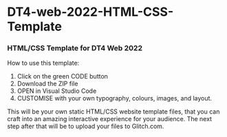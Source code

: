 # DT4-web-2022-HTML-CSS-Template

### HTML/CSS Template for DT4 Web 2022

How to use this template:
1. Click on the green CODE button
2. Download the ZIP file
3. OPEN in Visual Studio Code
4. CUSTOMISE with your own typography, colours, images, and layout.

This will be your own static HTML/CSS website template files, that you can craft into an amazing interactive experience for your audience.
The next step after that will be to upload your files to Glitch.com.
